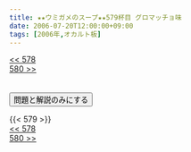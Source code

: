```yaml
---
title: ★★ウミガメのスープ★★579杯目 グロマッチョ味
date: 2006-07-20T12:00:00+09:00
tags: [2006年,オカルト板]
---
```

<div class="th_left"><a href="../578"><< 578</a></div>
<div class="th_right"><a href="../580">580 >></a></div>
<br><br>
<script src="../../js/cupsoup.js"></script>
<form>
<input type="button" value="問題と解説のみにする" onClick="toggleCupsoup()">
</form>
{{< 579 >}}
<div class="th_left"><a href="../578"><< 578</a></div>
<div class="th_right"><a href="../580">580 >></a></div>